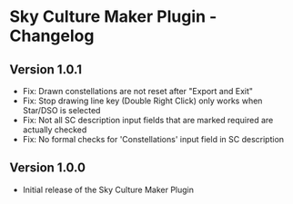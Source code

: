 # Sky Culture Maker Plugin - Changelog

## Version 1.0.1

* Fix: Drawn constellations are not reset after "Export and Exit"
* Fix: Stop drawing line key (Double Right Click) only works when Star/DSO is selected
* Fix: Not all SC description input fields that are marked required are actually checked
* Fix: No formal checks for 'Constellations' input field in SC description

## Version 1.0.0

* Initial release of the Sky Culture Maker Plugin